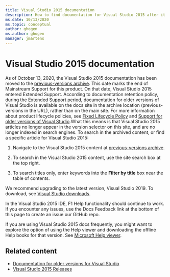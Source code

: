 ```yaml
---
title: Visual Studio 2015 documentation
description: How to find documentation for Visual Studio 2015 after it was archived to the previous-versions site.
ms.date: 10/13/2020
ms.topic: conceptual
author: ghogen
ms.author: ghogen
manager: jmartens
---
```


# Visual Studio 2015 documentation

As of October 13, 2020, the Visual Studio 2015 documentation has been moved to the [previous-versions archive](/previous-versions/visualstudio/visual-studio-2015). This date marks the end of Mainstream Support for this product. On that date, Visual Studio 2015 entered Extended Support. According to documentation retention policy, during the Extended Support period, documentation for older versions of Visual Studio is available on the docs site in the archive location (previous-versions in the URL), rather than on the main site. For more information about product lifecycle policies, see [Fixed Lifecycle Policy](/lifecycle/policies/fixed) and [Support for older versions of Visual Studio](/visualstudio/releases/2019/servicing-vs2019#support-for-older-versions-of-visual-studio).What this means is that Visual Studio 2015 articles no longer appear in the version selector on this site, and are no longer indexed in search engines. To search in the archived content, or find a specific article for Visual Studio 2015:

1. Navigate to the Visual Studio 2015 content at [previous-versions archive](/previous-versions/visualstudio/visual-studio-2015).

1. To search in the Visual Studio 2015 content, use the site search box at the top right.

1. To search titles only, enter keywords into the **Filter by title** box near the table of contents.

We recommend upgrading to the latest version, Visual Studio 2019. To download, see [Visual Studio downloads](https://visualstudio.microsoft.com/downloads/).

In the Visual Studio 2015 IDE, F1 Help functionality should continue to work. If you encounter any issues, use the Docs Feedback link at the bottom of this page to create an issue our GitHub repo.

If you are using Visual Studio 2015 docs frequently, you might want to explore the option of using the Help viewer and downloading the offline Help books for that version. See [Microsoft Help viewer](./help-viewer/overview.md).

## Related content

- [Documentation for older versions for Visual Studio](/previous-versions/visualstudio/)
- [Visual Studio 2015 Releases](/visualstudio/releasenotes/vs2015-version-history)
